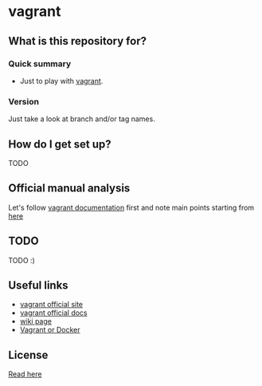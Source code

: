 # vagrant #

## What is this repository for? ##

### Quick summary ###
* Just to play with [vagrant](https://www.vagrantup.com/).

### Version ###
Just take a look at branch and/or tag names.

## How do I get set up? ##
TODO

## Official manual analysis ##
Let's follow [vagrant documentation](https://www.vagrantup.com/docs/) first and note main points starting from [here](DOCS.md)

## TODO ##
TODO :)

## Useful links ##
* [vagrant official site](https://www.vagrantup.com/)
* [vagrant official docs](https://www.vagrantup.com/docs/)
* [wiki page](https://en.wikipedia.org/wiki/Vagrant_(software))
* [Vagrant or Docker](http://stackoverflow.com/questions/16647069/should-i-use-vagrant-or-docker-for-creating-an-isolated-environment)

## License ##
[Read here](LICENSE)
